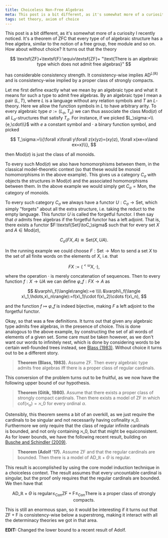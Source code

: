 ```yaml
---
title: Choiceless Non-Free Algebras
meta: This post is a bit different, as it's somewhat more of a curiosity I recently noticed. It's a theorem of $\textsf{ZFC}$ that every type of of algebraic structure has a free¬†algebra, similar to the notion of a free group, free module and so on. How about without choice?
tags: set theory, axiom of choice
---
```


This post is a bit different, as it's somewhat more of a curiosity I recently noticed.
It's a theorem of $\textsf{ZFC}$ that every type of of algebraic structure has a
free algebra, similar to the notion of a free group, free module and so on. How about
without choice? It turns out that the theory

$$
\textsf{ZF}+\textsf{F}:\equiv\textsf{ZF}+ "\text{There is an algebraic type which does
not admit free algebras}"
$$

has considerable consistency strength. It consistency-wise implies
$\textsf{AD}^{L(\mathbb R)}$ and is consistency-wise implied by a proper class of
strongly compacts.

Let me first define exactly what we mean by an algebraic type and what it means for
such a type to admit free algebras. By an algebraic type I mean a pair $(L,T)$, where
$L$ is a language without any relation symbols and $T$ an $L$-theory. Here we allow the
function symbols in $L$ to have arbitrary arity. To every algebraic type
$\sigma:=(L_\sigma,T_\sigma)$ we can thus associate the class $\text{Mod}(\sigma)$ of
all $L_\sigma$-structures that satisfy $T_\sigma$. For instance, if we picked
$L_\sigma:=\\{e,\cdot\\}$ with $e$ a constant symbol and $\cdot$ a binary function
symbol, and picked

$$
T_\sigma:=\\{\forall x\forall y\forall z(x(yz)=(xy)z), \forall x(xe=x\land ex=x)\\},
$$

then $\text{Mod}(\sigma)$ is just the class of all monoids.

To every such $\text{Mod}(\sigma)$ we also have homomorphisms between them, in the
classical model-theoretic context (so that these would be monoid homomorphisms in the
above example). This gives us a category $C_\sigma$ with objects the structures in
$\text{Mod}(\sigma)$ and the associated homomorphisms between them. In the above
example we would simply get $C_\sigma=\textsf{Mon}$, the category of monoids.

To every such category $C_\sigma$ we always have a functor $U:C_\sigma\to\textsf{Set}$,
which simply "forgets" about all the extra structure, i.e. taking the reduct to the
empty language. This functor $U$ is called the forgetful functor. I then say
that $\sigma$ admits free algebras if the forgetful functor has a left adjoint. That
is, there exists a functor $F:\textsf{Set}\toC_\sigma$ such that for every set $X$ and
$A\in\textsf{Mod}(\sigma)$,

$$ C_\sigma(FX,A)\cong\textsf{Set}(X,UA). $$

In the running example we could choose $F:\textsf{Set}\to\textsf{Mon}$ to send a set
$X$ to the set of all finite words on the elements of $X$, i.e. that

$$ FX:=({^{<\omega}}X,\cdot), $$

where the operation $\cdot$ is merely concatenation of sequences. Then to every
function $f:X\to UA$ we can define $\varphi\_f:FX\to A$ as

$$
&\varphi\_f(\langle\rangle):=e \\\\
&\varphi\_f(\langle x\_1,\hdots,x\_n\rangle):=f(x\_1)\cdot f(x\_2)\cdots f(x\_n),
$$

and the function $f\mapsto\varphi\_f$ is indeed bijective, making $F$ a left adjoint to
the forgetful functor.

Okay, so that was a few definitions. It turns out that given any algebraic type admits
free algebras, in the presence of choice. This is done analogous to the above example,
by constructing the set of all words of elements of a given set. Some care must be
taken however, as we don't want our words to infinitely nest, which is done by
considering words to be certain well-founded trees instead, see [Blass
(1983)](http://matwbn.icm.edu.pl/ksiazki/fm/fm117/fm117116.pdf). Without choice it
turns out to be a different story.

> **Theorem (Blass, 1983).** Assume $\textsf{ZF}$. Then every algebraic type admits
> free algebras iff there is a proper class of regular cardinals.

This conversion of the problem turns out to be fruitful, as we now have the following
upper bound of our hypothesis.

> **Theorem (Gitik, 1980).** Assume that there exists a proper class of strongly
> compact cardinals. Then there exists a model of $\textsf{ZF}$ in which
> $\text{cof}(\aleph_\alpha)=\aleph\_0$ for every ordinal $\alpha$.

Ostensibly, this theorem seems a bit of an overkill, as we just require the cardinals
to be singular and not necessarily having cofinality $\aleph\_0$. Furthermore we only
require that the class of regular infinite cardinals is bounded, and not only
containing $\aleph\_0$, but that might be equiconsistent. As for lower bounds, we have
the following recent result, building on [Busche and Schindler
(2009)](https://doi.org/10.1016/j.apal.2008.12.001).

> **Theorem (Adolf '17).** Assume $\textsf{ZF}$ and that the regular cardinals are
> bounded. Then there is a model of $\textsf{AD}\_{\mathbb R}+\Theta\text{ is regular}$.

This result is accomplished by using the core model induction technique in a choiceless
context. The result assumes that every uncountable cardinal is singular, but the proof
only requires that the regular cardinals are bounded. We then have that

$$
\textsf{AD}\_{\mathbb R}+\Theta\text{ is regular}\leq_{\text{Con}}
\textsf{ZF}+\textsf{F}\leq_{\text{Con}}\text{There is a proper class of strongly
compacts}.
$$

This is still an enormous span, so it would be interesting if it turns out that
$\textsf{ZF}+\textsf{F}$ is consistency-wise below a superstrong, making it interact
with all the determinacy theories we got in that area.

**EDIT:** Changed the lower bound to a recent result of Adolf.
